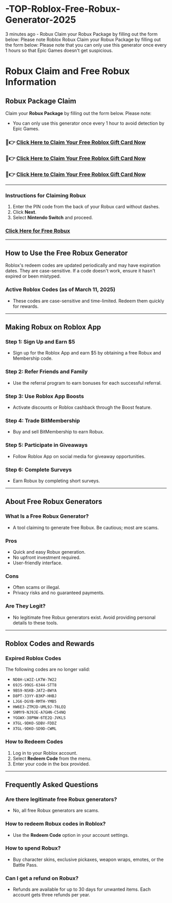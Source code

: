 # -TOP-Roblox-Free-Robux-Generator-2025
3 minutes ago - Robux Claim your Robux Package by filling out the form below: Please note Roblox Robux Claim your Robux Package by filling out the form below: Please note that you can only use this generator once every 1 hours so that Epic Games doesn't get suspicious.
# Robux Claim and Free Robux Information

## Robux Package Claim

Claim your **Robux Package** by filling out the form below. Please note:
- You can only use this generator once every 1 hour to avoid detection by Epic Games.

### 🔴👉 [Click Here to Claim Your Free Roblox Gift Card Now](https://suberapps.com/uploads/data/000/950/493/original/1_All_In_One_Gift_Card.html)  
### 🔴👉 [Click Here to Claim Your Free Roblox Gift Card Now](https://suberapps.com/uploads/data/000/950/493/original/1_All_In_One_Gift_Card.html)  
### 🔴👉 [Click Here to Claim Your Free Roblox Gift Card Now](https://suberapps.com/uploads/data/000/950/493/original/1_All_In_One_Gift_Card.html)

---

### Instructions for Claiming Robux
1. Enter the PIN code from the back of your Robux card without dashes.
2. Click **Next**.
3. Select **Nintendo Switch** and proceed.

### [Click Here for Free Robux](https://suberapps.com/uploads/data/000/950/493/original/1_All_In_One_Gift_Card.html)

---

## How to Use the Free Robux Generator
Roblox's redeem codes are updated periodically and may have expiration dates. They are case-sensitive. If a code doesn't work, ensure it hasn't expired or been mistyped.

### Active Roblox Codes (as of March 11, 2025)
- These codes are case-sensitive and time-limited. Redeem them quickly for rewards.

---

## Making Robux on Roblox App

### Step 1: Sign Up and Earn $5
- Sign up for the Roblox App and earn $5 by obtaining a free Robux and Membership code.

### Step 2: Refer Friends and Family
- Use the referral program to earn bonuses for each successful referral.

### Step 3: Use Roblox App Boosts
- Activate discounts or Roblox cashback through the Boost feature.

### Step 4: Trade BitMembership
- Buy and sell BitMembership to earn Robux.

### Step 5: Participate in Giveaways
- Follow Roblox App on social media for giveaway opportunities.

### Step 6: Complete Surveys
- Earn Robux by completing short surveys.

---

## About Free Robux Generators

### What Is a Free Robux Generator?
- A tool claiming to generate free Robux. Be cautious; most are scams.

### Pros
- Quick and easy Robux generation.
- No upfront investment required.
- User-friendly interface.

### Cons
- Often scams or illegal.
- Privacy risks and no guaranteed payments.

### Are They Legit?
- No legitimate free Robux generators exist. Avoid providing personal details to these tools.

---

## Roblox Codes and Rewards

### Expired Roblox Codes
The following codes are no longer valid:
- `ND8H-LW2Z-LKTW-7W22`
- `69JS-99GS-6344-STT8`
- `9BS9-NSKB-JAT2–8WYA`
- `D8PT-33YY-B3KP-HHBJ`
- `LJG6-DGYB-RMTH-YMB5`
- `HW6E3-ZTMJD-UML9J-T6LEQ`
- `SNMY9-NJ9JE-A7GHN-C54NQ`
- `YGGWX-38PNW-6TE2Q-JVKLS`
- `XTGL-9DKO-SDBV-FDDZ`
- `XTGL-9DKO-SD9D-CWML`

### How to Redeem Codes
1. Log in to your Roblox account.
2. Select **Redeem Code** from the menu.
3. Enter your code in the box provided.

---

## Frequently Asked Questions

### Are there legitimate free Robux generators?
- No, all free Robux generators are scams.

### How to redeem Robux codes in Roblox?
- Use the **Redeem Code** option in your account settings.

### How to spend Robux?
- Buy character skins, exclusive pickaxes, weapon wraps, emotes, or the Battle Pass.

### Can I get a refund on Robux?
- Refunds are available for up to 30 days for unwanted items. Each account gets three refunds per year.
